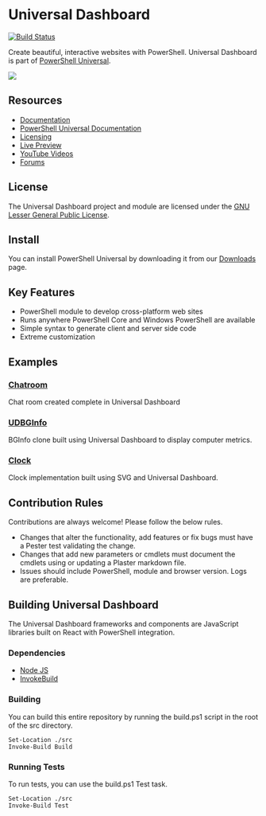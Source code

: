 # Universal Dashboard 

[![Build Status](https://dev.azure.com/ironmansoftware/universal-dashboard/_apis/build/status/ironmansoftware.universal-dashboard?branchName=master)](https://dev.azure.com/ironmansoftware/universal-dashboard/_build/latest?definitionId=1&branchName=master)

Create beautiful, interactive websites with PowerShell. Universal Dashboard is part of [PowerShell Universal](https://ironmansoftware.com/powershell-universal/).

![](/images/splash.png)

## Resources

- [Documentation](https://docs.universaldashboard.io) 
- [PowerShell Universal Documentation](https://docs.ironmansoftware.com)
- [Licensing](https://ironmansoftware.com/product/powershell-universal/) 
- [Live Preview](https://poshud.com/) 
- [YouTube Videos](https://www.youtube.com/playlist?list=PL-0mHH7DlSiSZ4ozleNTUSXNkF6dlySVz) 
- [Forums](https://forums.universaldashboard.io/) 

## License 

The Universal Dashboard project and module are licensed under the [GNU Lesser General Public License](https://www.gnu.org/licenses/lgpl-3.0.en.html). 

## Install

You can install PowerShell Universal by downloading it from our [Downloads](https://ironmansoftware.com/downloads/) page. 

## Key Features

- PowerShell module to develop cross-platform web sites
- Runs anywhere PowerShell Core and Windows PowerShell are available 
- Simple syntax to generate client and server side code
- Extreme customization 


## Examples

### [Chatroom](https://github.com/ironmansoftware/ud-chatroom)

Chat room created complete in Universal Dashboard

### [UDBGInfo](https://github.com/ironmansoftware/ud-bginfo)

BGInfo clone built using Universal Dashboard to display computer metrics. 

### [Clock](https://github.com/ironmansoftware/ud-clock)

Clock implementation built using SVG and Universal Dashboard. 

## Contribution Rules

Contributions are always welcome! Please follow the below rules. 

- Changes that alter the functionality, add features or fix bugs must have a Pester test validating the change. 
- Changes that add new parameters or cmdlets must document the cmdlets using or updating a Plaster markdown file. 
- Issues should include PowerShell, module and browser version. Logs are preferable. 

## Building Universal Dashboard

The Universal Dashboard frameworks and components are JavaScript libraries built on React with PowerShell integration.

### Dependencies

- [Node JS](https://nodejs.org/en/)
- [InvokeBuild](https://www.powershellgallery.com/packages/InvokeBuild)

### Building 

You can build this entire repository by running the build.ps1 script in the root of the src directory.

```
Set-Location ./src
Invoke-Build Build
```

### Running Tests

To run tests, you can use the build.ps1 Test task.

```
Set-Location ./src
Invoke-Build Test
```